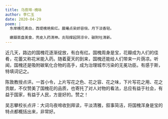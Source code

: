 ```yaml
---
title: 乌夜啼·槐咏
author: 李仁玉
date: 2020-04-29
poem: |
  东岸槐花素白，西堤槐艳紫红。晨曦点染娇容俏，月下淡香轻。

  嫩瓣蒸盘美食，壳皮入药清神。炎阳撑起阴凉伞，碳附吐清新。
---
```


近几天，路边的国槐花逐渐绽放，有白有红。国槐周身是宝，花瓣成为人们的佳肴，花蕾又称花米能入药。随着夏天的到来，国槐还能给人们带来一片荫凉。听闻，国槐还是吸附碳氧化合物的高手，成为治理城市污染的无冕功臣。有感于斯，特填词记之。

陈敦教授点评。一首小令，上片写花之色、花之容、花之味，下片写花之用、花之贡献，不仅赞美了国槐花的品质，也寄托了对人对物的看法，总应有益于社会，有益于国家，有益于人民，方是好的。赞之！

吴志攀校长点评：大词乌夜啼收到拜读，平淡清雅，叙事简洁，将国槐浑身是宝的特点都概括出来，非常好。
